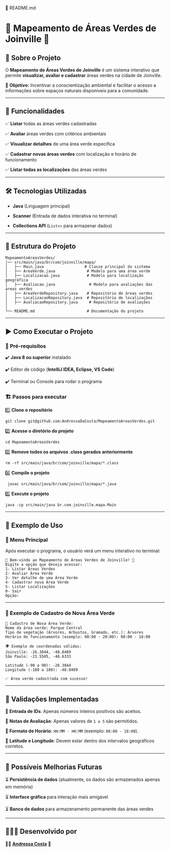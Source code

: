 📜 README.md

# 🌳 Mapeamento de Áreas Verdes de Joinville 🌿

## 📌 Sobre o Projeto

O **Mapeamento de Áreas Verdes de Joinville** é um sistema interativo que permite **visualizar, avaliar e cadastrar** áreas verdes na cidade de Joinville.

🌱 **Objetivo:** Incentivar a conscientização ambiental e facilitar o acesso a informações sobre espaços naturais disponíveis para a comunidade.

---

## 🚀 Funcionalidades

✅ **Listar** todas as áreas verdes cadastradas

✅ **Avaliar** áreas verdes com critérios ambientais

✅ **Visualizar detalhes** de uma área verde específica

✅ **Cadastrar novas áreas verdes** com localização e horário de funcionamento

✅ **Listar todas as localizações** das áreas verdes

---

## 🛠️ Tecnologias Utilizadas

-   **Java** (Linguagem principal)

-   **Scanner** (Entrada de dados interativa no terminal)

-   **Collections API** (`List<>` para armazenar dados)

---

## 📂 Estrutura do Projeto

```
MapeamentoAreasVerdes/
│── src/main/java/br/com/joinville/mapa/
│   ├── Main.java                  # Classe principal do sistema
│   ├── AreaVerde.java              # Modelo para uma área verde
│   ├── Localizacao.java            # Modelo para localização geográfica
│   ├── Avaliacao.java               # Modelo para avaliações das áreas verdes
│   ├── AreaVerdeRepository.java    # Repositório de áreas verdes
│   ├── LocalizacaoRepository.java  # Repositório de localizações
│   ├── AvaliacaoRepository.java     # Repositório de avaliações
│
└── README.md                       # Documentação do projeto
```

---

## ▶️ Como Executar o Projeto

### 🔹 **Pré-requisitos**

✔️ **Java 8 ou superior** instalado

✔️ Editor de código (**IntelliJ IDEA, Eclipse, VS Code**)

✔️ Terminal ou Console para rodar o programa

### 🏗️ **Passos para executar**

1️⃣ **Clone o repositório**

```
git clone git@github.com:AndressaDaCosta/MapeamentoAreasVerdes.git
```

2️⃣ **Acesse o diretório do projeto**

```
cd MapeamentoAreasVerdes
```

3️⃣ **Remove todos os arquivos .class gerados anteriormente**

```
rm -rf src/main/java/br/com/joinville/mapa/*.class
```

4️⃣ **Compile o projeto**

```
 javac src/main/java/br/com/joinville/mapa/*.java
```

5️⃣ **Execute o projeto**

```
java -cp src/main/java br.com.joinville.mapa.Main
```

---

## 📜 Exemplo de Uso

### **📌 Menu Principal**

Após executar o programa, o usuário verá um menu interativo no terminal:

```
🌳 Bem-vindo ao Mapeamento de Áreas Verdes de Joinville! 🌿
Digite a opção que deseja acessar:
1- Listar Áreas Verdes
2- Avaliar Área Verde
3- Ver detalhe de uma Área Verde
4- Cadastrar nova Área Verde
5- Listar Localizações
0- Sair
Opção:
```

---

### **📍 Exemplo de Cadastro de Nova Área Verde**

```
📍 Cadastro de Nova Área Verde:
Nome da área verde: Parque Central
Tipo de vegetação (Árvores, Arbustos, Gramado, etc.): Árvores
Horário de funcionamento (exemplo: 08:00 - 20:00): 08:00 - 18:00

🌍 Exemplo de coordenadas válidas:
Joinville: -26.3044, -48.8489
São Paulo: -23.5505, -46.6333

Latitude (-90 a 90): -26.3044
Longitude (-180 a 180): -48.8489

✅ Área verde cadastrada com sucesso!
```

---

## 📌 Validações Implementadas

🔹 **Entrada de IDs**: Apenas números inteiros positivos são aceitos.

🔹 **Notas de Avaliação**: Apenas valores de `1 a 5` são permitidos.

🔹 **Formato de Horário**: `HH:MM - HH:MM` (exemplo: `08:00 - 18:00`).

🔹 **Latitude e Longitude**: Devem estar dentro dos intervalos geográficos corretos.

---

## 📌 Possíveis Melhorias Futuras

⏳ **Persistência de dados** (atualmente, os dados são armazenados apenas em memória)

⏳ **Interface gráfica** para interação mais amigável

⏳ **Banco de dados** para armazenamento permanente das áreas verdes

---

## 👩🏻‍💻 Desenvolvido por

👩‍💻 [**Andressa Costa**](https://github.com/AndressaDaCosta) 🚀
